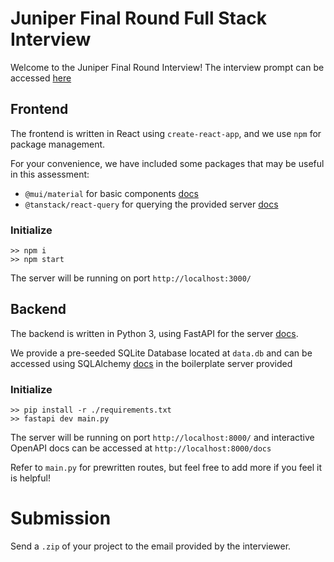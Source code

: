 # Juniper Final Round Full Stack Interview

Welcome to the Juniper Final Round Interview! The interview prompt can be accessed [here](https://www.juniperplatform.com/)

## Frontend
The frontend is written in React using `create-react-app`, and we use `npm` for package management.

For your convenience, we have included some packages that may be useful in this assessment:
- `@mui/material` for basic components [docs](https://mui.com/material-ui/all-components/)
- `@tanstack/react-query` for querying the provided server [docs](https://tanstack.com/query/v5/docs/framework/react/quick-start)

### Initialize
```
>> npm i
>> npm start
```
The server will be running on port `http://localhost:3000/`

## Backend
The backend is written in Python 3, using FastAPI for the server [docs](https://fastapi.tiangolo.com/#example).

We provide a pre-seeded SQLite Database located at `data.db` and can be accessed using SQLAlchemy [docs](https://docs.sqlalchemy.org/en/14/orm/query.html) in the boilerplate server provided

### Initialize
```
>> pip install -r ./requirements.txt
>> fastapi dev main.py
```

The server will be running on port `http://localhost:8000/` and interactive OpenAPI docs can be accessed at `http://localhost:8000/docs`

Refer to `main.py` for prewritten routes, but feel free to add more if you feel it is helpful!

# Submission
Send a `.zip` of your project to the email provided by the interviewer.
